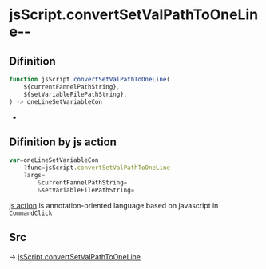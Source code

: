 # jsScript.convertSetValPathToOneLine--

## Difinition

```js.js
function jsScript.convertSetValPathToOneLine(
	${currentFannelPathString},
	${setVariableFilePathString},
) -> oneLineSetVariableCon
```

- 


## Difinition by js action

```js.js
var=oneLineSetVariableCon
	?func=jsScript.convertSetValPathToOneLine
	?args=
		&currentFannelPathString=
		&setVariableFilePathString=
```

[js action](#) is annotation-oriented language based on javascript in `CommandClick`



## Src

-> [jsScript.convertSetValPathToOneLine](https://github.com/puutaro/CommandClick/blob/master/app/src/main/java/com/puutaro/commandclick/fragment_lib/terminal_fragment/js_interface/edit/JsScript.kt#L132)


